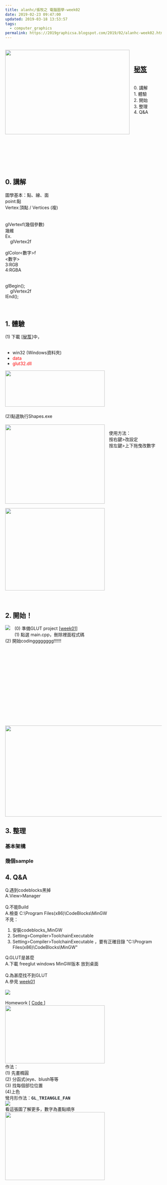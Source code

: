 ```yaml
---
title: alanhc/張牧之 電腦圖學-week02
date: 2019-02-23 09:47:00
updated: 2019-03-18 13:53:57
tags:
  - computer_graphics
permalink: https://2019graphicsa.blogspot.com/2019/02/alanhc-week02.html
---
```


<br>
<a href="http://4.bp.blogspot.com/-oa1KuwqdLII/XHEylPjA9-I/AAAAAAAAJQo/U8keSSKrb0ceSW_l5Kz7zGyY8UedJPUvwCK4BGAYYCw/s1600/images.jpg" imageanchor="1" style="clear: left; float: left; margin-bottom: 1em; margin-right: 1em;"><img border="0" height="271" src="../../images/6371098438789240279-images.jpg" width="400"></a><br>
<h2>
<a href="http://www.cmlab.csie.ntu.edu.tw/~jsyeh/3dcg10/" target="_blank">秘笈</a></h2>
<br>
0. 講解<br>
1. 體驗<br>
2. 開始<br>
3. 整理<br>
4. Q&amp;A<br>
<br>
<br>
<br>
<br>
<br>
<br>
<br>
<br>
<br>
<br>
<h2>
0. 講解</h2>
<div>
圖學基本：點、線、面</div>
point:點<br>
Vertex:頂點 / Vertices (複)<br>
<br>
<br>
glVertex<num>f(幾個參數)</num><br>
<num>幾維</num><br>
Ex.<br>
&nbsp; &nbsp; glVertex2f<br>
<br>
glColor&lt;數字&gt;f<br>
&lt;數字&gt;<br>
3:RGB<br>
4:RGBA<br>
<br>
<br>
glBegin();<br>
&nbsp; &nbsp; glVertex2f<br>
lEnd();<br>
<br>
<br>
<h2>
1. 體驗</h2>
(1) 下載 [<a href="http://www.cmlab.csie.ntu.edu.tw/~jsyeh/3dcg10/" target="_blank">秘笈</a>]中，<br>
<br>
<ul>
<li>win32 (Windows資料夾)</li>
<li><span style="color: red;">data</span></li>
<li><span style="color: red;">glut32.dll</span></li>
</ul>
<a href="http://1.bp.blogspot.com/-j8iiMHh-6hk/XHE0QIgNLfI/AAAAAAAAJQ4/3asq4Zo8h40c_ILInkwZrGxR15hBtqdYwCK4BGAYYCw/s1600/10.PNG" imageanchor="1" style="clear: left; float: left; margin-bottom: 1em; margin-right: 1em;"><img border="0" height="116" src="../../images/6371098438789240279-10.PNG" width="320"></a><br>
<br>
<br>
<br>
<br>
<br>
<br>
<br>
(2)點選執行Shapes.exe<br>
<br>
<a href="http://2.bp.blogspot.com/-FFNTxTXwLUQ/XHClfcsSBqI/AAAAAAAAJPo/9if7U0ZtZEw1ItDGrw4fDrt98Ea0JrN9gCK4BGAYYCw/s1600/12.PNG" imageanchor="1" style="clear: left; float: left; margin-bottom: 1em; margin-right: 1em;"><img border="0" height="254" src="../../images/6371098438789240279-12.PNG" width="320"></a><br>
使用方法：<br>
按右鍵&gt;改設定<br>
按左鍵&gt;上下拖曳改數字<br>
<a href="http://1.bp.blogspot.com/-8mqDxpuWe2o/XHCmC4fTFiI/AAAAAAAAJP0/voVGethI0dU_OEXxMAnpytCwgD3tgGPRACK4BGAYYCw/s1600/13.PNG" imageanchor="1"><img border="0" height="264" src="../../images/6371098438789240279-13.PNG" width="320"></a><br>
<br>
<br>
<h2>
2. 開始！</h2>
<div>
<a href="http://3.bp.blogspot.com/-HN2HgUnvkWE/XHE3QnOFGMI/AAAAAAAAJRE/MdkS0XUKOsoZk-uhh82F62vXxO1iArFsACK4BGAYYCw/s1600/14.PNG" imageanchor="1" style="clear: left; float: left; margin-bottom: 1em; margin-right: 1em;"><img border="0" src="../../images/6371098438789240279-14.PNG"></a>(0) 準備GLUT project [<a href="https://2019graphicsa.blogspot.com/2019/02/week01_30.html" target="_blank">week01</a>]</div>
<div>
(1) 點選 main.cpp，刪除裡面程式碼<br>
(2) 開始codingggggggg!!!!!!</div>
<div>
&nbsp; &nbsp; &nbsp;&nbsp;</div>
&nbsp; <br>
<div>
<br>
<br>
<br>
<br>
<br>
<br>
<br>
<br>
<br>
<br>
<pre class="codeblock " style="background: url(&quot;data:image/gif; border: 1px solid rgb(204, 204, 204); color: #545454; font-family: Consolas, &quot;Courier New&quot;; font-size: 11pt; letter-spacing: -0.186667px; line-height: 1.2em; max-height: 1000px; overflow: auto; padding: 10px 10px 10px 21px;"></pre>
<pre class="codeblock " style="background: url(&quot;data:image/gif; border: 1px solid rgb(204, 204, 204); color: #545454; font-family: Consolas, &quot;Courier New&quot;; font-size: 11pt; letter-spacing: -0.186667px; line-height: 1.2em; max-height: 1000px; overflow: auto; padding: 10px 10px 10px 21px;"><span style="letter-spacing: -0.186667px;"></span></pre>
<h2>
<script src="https://gist.github.com/alanhc/c56553e6f10429044b3bd2baf8d47e37.js"></script></h2>
<h2>
<a href="http://4.bp.blogspot.com/-FOboshemjgg/XHI65D3j4iI/AAAAAAAAJRg/g1p-_mqLwPYAsvVKXDXCSk3bPGCu0DQYgCK4BGAYYCw/s1600/17.PNG" imageanchor="1"><img border="0" height="292" src="../../images/6371098438789240279-17.PNG" width="640"></a></h2>
<h2>
3. 整理</h2>
<div>
<h3>
基本架構</h3>
</div>
<div>
<script src="https://gist.github.com/alanhc/d4ea6e3c603b61d456c45fd420ac787f.js"></script></div>
<h3>
幾個sample</h3>
<div>
<script src="https://gist.github.com/alanhc/6ef07cc525a91c77128ee8117ed6868c.js"></script></div>
<h2>
4. Q&amp;A</h2>
Q.遇到codeblocks黑掉<br>
A.View&gt;Manager<br>
<br>
Q.不能Build<br>
A.檢查 C:\Program Files(x86)\CodeBlocks\MinGW<br>
不見：<br>
<ol>
<li>安裝codeblocks_MinGW</li>
<li>Setting&gt;Compiler&gt;ToolchainExecutable</li>
<li>Setting&gt;Compiler&gt;ToolchainExecutable ，要有正確目錄 "C:\Program Files(x86)\CodeBlocks\MinGW"</li>
</ol>
Q.GLUT是甚麼<br>
A.下載 freeglut windows MinGW版本 放到桌面<br>
<br>
Q.為甚麼找不到GLUT<br>
A.參見&nbsp;<a href="https://2019graphicsa.blogspot.com/2019/02/week01_30.html" target="_blank">week01</a><br>
<br>
<a href="http://1.bp.blogspot.com/-4f3_E-CpgtA/XHI9qqiiefI/AAAAAAAAJRs/qOI9JFdXFmslK4e0aCJ9sfzt9PZQzA0kgCK4BGAYYCw/s1600/image.gif" imageanchor="1"><img border="0" src="../../images/6371098438789240279-image.gif"></a><br>
<br>
Homework [ <a href="https://github.com/alanhc/ComputerGraphics/tree/master/homework/week02_HWglut" target="_blank">Code </a>]<br>
<a href="http://1.bp.blogspot.com/-rcTzSMcyxFo/XIymxtF0EII/AAAAAAAAJZE/jDw7lpkqBlszzx-KzxL7baTm8cvMhL6EgCK4BGAYYCw/s1600/CGHW2.PNG" imageanchor="1"><img border="0" height="186" src="../../images/6371098438789240279-CGHW2.PNG" width="320"></a><br>
作法：<br>
(1) 先畫橢圓<br>
(2) 分函式(eye、blush等等<br>
(3) 找每個部位位置<br>
(4)上色<br>
彎月形作法：<span style="background-color: white; color: #24292e; font-family: SFMono-Regular, Consolas, &quot;Liberation Mono&quot;, Menlo, Courier, monospace; white-space: pre;"><b>GL_TRIANGLE_FAN</b><span style="font-size: 12px;"> </span></span><br>
<a href="http://3.bp.blogspot.com/-SsZgJ8SJf48/XIynKEV4LnI/AAAAAAAAJZQ/PnGrf6EDlcAXrwZYAhpBdY1aqOZZyEA0ACK4BGAYYCw/s1600/trifan.gif" imageanchor="1"><img border="0" src="../../images/6371098438789240279-trifan.gif"></a><br>
看這張圖了解更多，數字為畫點順序<br>
<a href="http://1.bp.blogspot.com/-Mp5Fn3y3eyA/XI8x_J77dSI/AAAAAAAAJZw/j_pwDCjRac8GcbyCaWUr1n4ojUWMOB_UgCK4BGAYYCw/s1600/primitiv_types.png" imageanchor="1"><img border="0" height="218" src="../../images/6371098438789240279-primitiv_types.png" width="320"></a></div>
